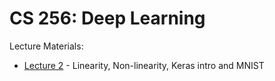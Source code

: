 # CS 256: Deep Learning

Lecture Materials:

- [Lecture 2](lecture_2) - Linearity, Non-linearity, Keras intro and MNIST
